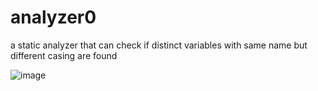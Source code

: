 # analyzer0

a static analyzer that can check if distinct variables with same name but different casing are found

![image](https://github.com/user-attachments/assets/9264e060-7043-407e-869e-cca116e07ad5)
